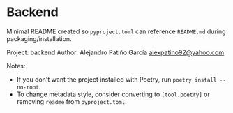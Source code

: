# Backend

Minimal README created so `pyproject.toml` can reference `README.md` during packaging/installation.

Project: backend
Author: Alejandro Patiño García <alexpatino92@yahoo.com>

Notes:

- If you don't want the project installed with Poetry, run `poetry install --no-root`.
- To change metadata style, consider converting to `[tool.poetry]` or removing `readme` from `pyproject.toml`.
